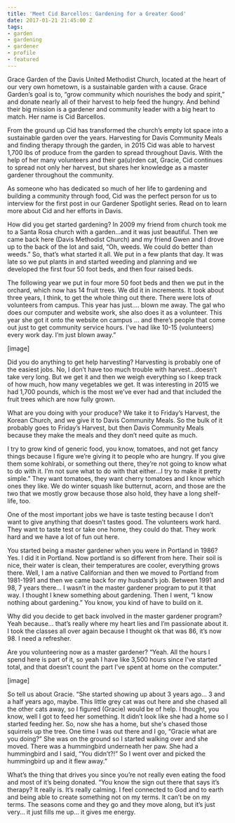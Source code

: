 ```yaml
---
title: 'Meet Cid Barcellos: Gardening for a Greater Good'
date: 2017-01-21 21:45:00 Z
tags:
- garden
- gardening
- gardener
- profile
- featured
---
```


Grace Garden of the Davis United Methodist Church, located at the heart of our very own hometown, is a sustainable garden with a cause.  Grace Garden’s goal is to, “grow community which nourishes the body and spirit,” and donate nearly all of their harvest to help feed the hungry. And behind their big mission is a gardener and community leader with a big heart to match. Her name is Cid Barcellos.

From the ground up Cid has transformed the church’s empty lot space into a sustainable garden over the years. Harvesting for Davis Community Meals and finding therapy through the garden, in 2015 Cid was able to harvest 1,700 lbs of produce from the garden to spread throughout Davis. With the help of her many volunteers and their ga(u)rden cat, Gracie, Cid continues to spread not only her harvest, but shares her knowledge as a master gardener throughout the community.

As someone who has dedicated so much of her life to gardening and building a community through food, Cid was the perfect person for us to interview for the first post in our Gardener Spotlight series. Read on to learn more about Cid and her efforts in Davis.

How did you get started gardening?
In 2009 my friend from church took me to a Santa Rosa church with a garden...and it was just beautiful. Then we came back here (Davis Methodist Church) and my friend Gwen and I drove up to the back of the lot and said, “Oh, weeds. We could do better than weeds.” So, that’s what started it all. We put in a few plants that day. It was late so we put plants in and started weeding and planning and we developed the first four 50 foot beds, and then four raised beds. 

The following year we put in four more 50 foot beds and then we put in the orchard, which now has 14 fruit trees. We did it in increments. It took about three years, I think, to get the whole thing out there. There were lots of volunteers from campus. This year has just…. blown me away. The gal who does our computer and website work, she also does it as a volunteer. This year she got it onto the website on campus … and there’s people that come out just to get community service hours. I’ve had like 10-15 (volunteers) every work day. I’m just blown away.”

[image]


Did you do anything to get help harvesting?
Harvesting is probably one of the easiest jobs. No, I don’t have too much trouble with harvest...doesn’t take very long. But we get it and then we weigh everything so I keep track of how much, how many vegetables we get. It was interesting in 2015 we had 1,700 pounds, which is the most we’ve ever had and that included the fruit trees which are now fully grown.

What are you doing with your produce?
We take it to Friday’s Harvest, the Korean Church, and we give it to Davis Community Meals. So the bulk of it probably goes to Friday’s Harvest, but then Davis Community Meals because they make the meals and they don’t need quite as much. 

I try to grow kind of generic food, you know, tomatoes, and not get fancy things because I figure we’re giving it to people who are hungry. If you give them some kohlrabi, or something out there, they’re not going to know what to do with it. I’m not sure what to do with that either...I try to make it pretty simple.” They want tomatoes, they want cherry tomatoes and I know which ones they like. We do winter squash like butternut, acorn, and those are the two that we mostly grow because those also hold, they have a long shelf-life, too. 

One of the most important jobs we have is taste testing because I don’t want to give anything that doesn’t tastes good. The volunteers work hard. They want to taste test or take one home, they could do that. They work hard and we have a lot of fun out here.

You started being a master gardener when you were in Portland in 1986?
Yes. I did it in Portland. Now portland is so different from here. Their soil is nice, their water is clean, their temperatures are cooler, everything grows there. Well, I am a native Californian and then we moved to Portland from 1981-1991 and then we came back for my husband’s job. Between 1991 and 98, 7 years there… I wasn’t in the master gardener program to put it that way. I thought I knew something about gardening. Then I went, “I know nothing about gardening.” You know, you kind of have to build on it.

 Why did you decide to get back involved in the master gardener program?
Yeah because… that’s really where my heart lies and I’m passionate about it. I took the classes all over again because I thought ok that was 86, it’s now 98. I need a refresher.

Are you volunteering now as a master gardener?
“Yeah. All the hours I spend here is part of it, so yeah I have like 3,500 hours since I’ve started total, and that doesn’t count the part I've spent at home on the computer.”

[image]

So tell us about Gracie.
“She started showing up about 3 years ago… 3 and a half years ago, maybe. This little grey cat was out here and she chased all the other cats away, so I figured (Gracie) would be of  help. I thought, you know, well I got to feed her something. It didn’t look like she had a home so I started feeding her. So, now she has a home, but she's chased those squirrels up the tree. One time I was out there and I go, “Gracie what are you doing?” She was on the ground so I started walking over and she moved. There was a hummingbird underneath her paw. She had a hummingbird and I said, “You didn’t?!” So I went over and picked the hummingbird up and it flew away.”



What’s the thing that drives you since you’re not really even eating the food and most of it’s being donated.
“You know the sign out there that says it’s therapy? It really is. It’s really calming. I feel connected to God and to earth and being able to create something not on my terms. It can’t be on my terms. The seasons come and they go and they move along, but it’s just very… it just fills me up… it gives me energy. 